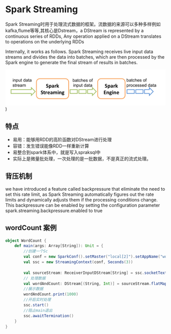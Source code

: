 # Spark Streaming

Spark Streaming时用于处理流式数据的框架。流数据的来源可以多种多样例如kafka,flume等等,其核心是Dstream，a DStream is represented by a continuous series of RDDs, Any operation applied on a DStream translates to operations on the underlying RDDs

Internally, it works as follows. Spark Streaming receives live input data streams and divides the data into batches, which are then processed by the Spark engine to generate the final stream of results in batches.

![Yarn调度](streaming-flow.png))


## 特点

- 易用：能够用RDD的高阶函数对DStream进行处理
- 容错：发生错误能像RDD一样重新计算
- 易整合到spark体系中，就是写入spraksql中
- 实际上是微量批处理，一次处理的是一批数据，不是真正的流式处理。

## 背压机制

we have introduced a feature called backpressure that eliminate the need to set this rate limit, as Spark Streaming automatically figures out the rate limits and dynamically adjusts them if the processing conditions change. This backpressure can be enabled by setting the configuration parameter spark.streaming.backpressure.enabled to true

## wordCount 案例

```scala
object WordCount {
    def main(args: Array[String]): Unit = {
        //创建一个Sc
        val conf = new SparkConf().setMaster("local[2]").setAppName("wordCount")
        val ssc = new StreamingContext(conf, Seconds(3))

        val sourceStream: ReceiverInputDStream[String] = ssc.socketTextStream("192.168.6.100", 9999)
        // 处理数据
        val wordAndCount: DStream[(String, Int)] = sourceStream.flatMap(_.split(" ")).map(x => (x, 1)).reduceByKey(_ + _)
        //展示数据
        wordAndCount.print(1000)
        //开启实时处理
        ssc.start()
        //阻止main退出
        ssc.awaitTermination()
    }
}
```














